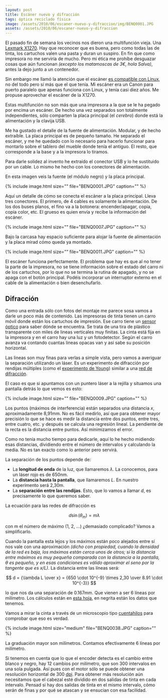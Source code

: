 ```yaml
---
layout: post
title: Escáner nuevo y difracción
tags: óptica reciclado física
image: /assets/2010/06/escaner-nuevo-y-difraccion/img/BENQ0001.JPG
assets: /assets/2010/06/escaner-nuevo-y-difraccion
---
```


El pasado fin de semana los vecinos nos dieron una multifunción vieja. Una [Lexmark X1270](http://www.lexmark.com/lexmark/product/home/972/0,6970,245102346_653293766_783805388_es,00.html?tabId=7). Hay que reconocer que es buena, pero como todas las de tinta, los cartuchos valen una pasta y duran un suspiro. En fin que como impresora no me serviría de mucho. Pero mi ética me prohíbe desguazar cosas que aún funcionan *(excepto los matamoscas de 3€, hola Salva)*, antes la dejo junto a un contenedor.

Sin embargo me llamó la atención que el escáner [es compatible con Linux](http://www.sane-project.org/sane-mfgs.html#Z-LEXMARK), no del todo pero sí más que el que tenía. Mi escáner era un Canon para puerto paralelo que apenas funciona con Linux, y tenía casi diez años. Me propuse aprovechar el escáner de la X1270.

Estas multifunción no son más que una impresora a la que se le ha pegado por encima un escáner. De hecho una vez separados son totalmente independientes, sólo comparten la placa principal (el *cerebro*) donde está la alimentación y la clavija USB.

<!--more-->

Me ha gustado el detalle de la fuente de alimentación. Modular, y de hecho extraíble. La placa principal es de pequeño tamaño. He separado el escáner, y me he quedado con lo necesario para hacerlo funcionar para montarlo sobre el tablero del mueble donde tenía el antiguo. El resto, que corresponde a la base y a la impresora lo tiramos.

Para darle solidez al invento he extraído el conector USB y lo he sustituido por un cable. Lo mismo he hecho con los conectores de alimentación.

En esta imagen veis la fuente (el módulo negro) y la placa principal.

{% include image.html size="" file="BENQ0001.JPG" caption="" %}

Aquí un detalle de cómo se conecta el escáner a la placa principal. Lleva tres conectores. El primero, de 4 cables es solamente la alimentación. De los dos buses planos, el fino va a la botonera: encender/apagar, copia, copia color, etc. El grueso es quien envía y recibe la información del escáner.

{% include image.html size="" file="BENQ0007.JPG" caption="" %}

Bajo la carcasa hay espacio suficiente para alojar la fuente de alimentación y la placa mirad cómo queda ya montado.

{% include image.html size="" file="BENQ0011.JPG" caption="" %}

El escáner funciona perfectamente. El problema que hay es que al no tener la parte de la impresora, no se tiene información sobre el estado del carro ni de los cartuchos, por lo que no se termina la rutina de apagado, y no se apaga con el botón principal. Podéis incorporar un interruptor externo en el cable de la alimentación o bien desenchufarlo.

## Difracción

Como una entrada sólo con fotos del montaje me parece sosa vamos a darle un poco más de contenido. Las impresoras de tinta tienen un carro móvil donde están los cartuchos de impresión. Ese carro tiene un [sensor óptico](http://hackaday.com/2009/11/12/linear-optical-encoder/) para saber dónde se encuentra. Se trata de una tira de plástico transparente con miles de lineas verticales muy finitas. La cinta está fija en la impresora y en el carro hay una luz y un fotodetector. Según el carro avanza va contando cuantas lineas opacas van y así sabe su posición horizontal.

Las lineas son muy finas para verlas a simple vista, pero vamos a averiguar la separación utilizando un láser. Es un experimento de difracción por rendijas múltiples (como el [experimento de Young](http://www.quadernsdigitals.net/datos_web/hemeroteca/r_1/nr_510/a_7082/7082.htm)) similar a una [red de difracción](http://en.wikipedia.org/wiki/Diffraction_grating).

El caso es que si apuntamos con un puntero láser a la rejilla y situamos una pantalla detrás lo que vemos es esto:

{% include image.html size="" file="BENQ0009.JPG" caption="" %}

Los puntos (máximos de interferencia) están separados una distancia *x*, aproximadamente 8,91mm. No es fácil medirlo, así que para obtener mayor precisión lo que se hace es medir la distancia entre dos puntos, entre tres, entre cuatro, etc. y después se calcula una regresión lineal. La pendiente de la recta es la distancia entre puntos. Así minimizamos el error.

Como no tenía mucho tiempo para dedicarle, aquí lo he hecho midiendo esas distancias, dividiendo entre el número de intervalos y calculando la media. No es tan exacto como lo anterior pero servirá.

La separación de los puntos depende de:

- La **longitud de onda** de la luz, que llamaremos *λ*. La conocemos, para un láser rojo es de 650nm.
- La **distancia hasta la pantalla**, que llamaremos *L*. En nuestro experimento será 2,30m.
- La **separación entre las rendijas**. Esto, que lo vamos a llamar *d*, es precisamente lo que queremos saber.

La ecuación para las redes de difracción es

$$
d \sin(\theta_m) = m\lambda
$$

con m el número de máximo (1, 2, ...) ¿demasiado complicado? Vamos a simplificarlo.

Cuando la pantalla esta lejos y los máximos están poco alejados entre sí nos vale con una aproximación *(dicho con propiedad, cuando la densidad de la red es baja, los máximos están cerca unos de otros; si la distancia entre máximos es muy pequeña comparada con la distancia a la pantalla, θ es pequeño, y en esas condiciones es válido aproximar el seno por la tangente que es x/L)*. La distancia entre las líneas será:

$$
d = {\lambda L \over x} = {650 \cdot 10^{-9} \times 2,30 \over 8.91 \cdot 10^{-3}}
$$

lo que nos da una separación de 0.167mm. Que vienen a ser 6 líneas por milímetro. Los cálculos están en [esta hoja](https://spreadsheets.google.com/pub?key=0AjHcMU3xvtO8dGktMUdLVmdVVDVzVHBXd3IwNm9aaFE&amp;hl=es&amp;single=true&amp;gid=0&amp;output=html), en negrita están los datos que tenemos.

Vamos a mirar la cinta a través de un microscopio tipo [cuentahilos](http://buscon.rae.es/draeI/SrvltConsulta?TIPO_BUS=3&amp;LEMA=cuentah%C3%ADlos) para comprobar que eso es verdad.

{% include image.html size="medium" file="BENQ0038.JPG" caption="" %}

La graduación mayor son milímetros. Contamos efectivamente 6 líneas por milímetro.

Si tenemos en cuenta que lo que el encoder detecta es el cambio entre blanco y negro, hay 12 cambios por milímetro, que son 300 intervalos en una sola pulgada. Así pues con el motor sólo se puede obtener una resolución horizontal de 300 [dpi](http://es.wikipedia.org/wiki/Puntos_por_pulgada). Para obtener más resolución aún necesitamos que el cabezal esté dividido en dos salidas de tinta en cada intervalo. Pensad si hay dos salidas de tinta en el mismo intervalo, cómo serán de finas y por qué se atascan y se ensucian con esa facilidad.

